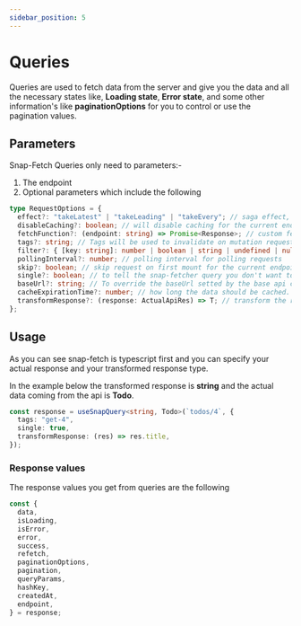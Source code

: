 ```yaml
---
sidebar_position: 5
---
```


# Queries

Queries are used to fetch data from the server and give you the data and all the necessary states like, **Loading state**, **Error state**, and some other information's like **paginationOptions** for you to control or use the pagination values.

## Parameters

Snap-Fetch Queries only need to parameters:-

1. The endpoint
2. Optional parameters which include the following

```ts
type RequestOptions = {
  effect?: "takeLatest" | "takeLeading" | "takeEvery"; // saga effect, default is "takeEvery"
  disableCaching?: boolean; // will disable caching for the current endpoint request
  fetchFunction?: (endpoint: string) => Promise<Response>; // custom fetch function if you don't like the built-in.
  tags?: string; // Tags will be used to invalidate on mutation requests.
  filter?: { [key: string]: number | boolean | string | undefined | null }; // your filters except for pagination.
  pollingInterval?: number; // polling interval for polling requests
  skip?: boolean; // skip request on first mount for the current endpoint
  single?: boolean; // to tell the snap-fetcher query you don't want to use pagination.
  baseUrl?: string; // To override the baseUrl setted by the base api configuration setter
  cacheExpirationTime?: number; // how long the data should be cached.
  transformResponse?: (response: ActualApiRes) => T; // transform the response you get from the api before using it you can write any logic here
};
```

## Usage

As you can see snap-fetch is typescript first and you can specify your actual response and your transformed response type.

In the example below the transformed response is **string** and the actual data coming from the api is **Todo**.

```ts
const response = useSnapQuery<string, Todo>(`todos/4`, {
  tags: "get-4",
  single: true,
  transformResponse: (res) => res.title,
});
```

### Response values

The response values you get from queries are the following

```ts
const {
  data,
  isLoading,
  isError,
  error,
  success,
  refetch,
  paginationOptions,
  pagination,
  queryParams,
  hashKey,
  createdAt,
  endpoint,
} = response;
```
